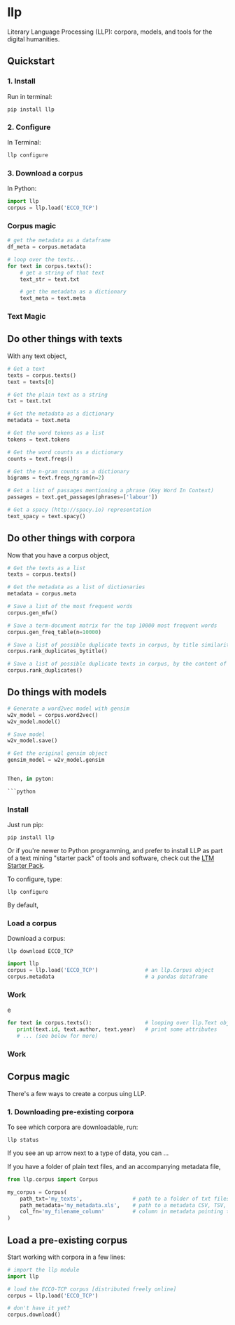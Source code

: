 # llp

Literary Language Processing (LLP): corpora, models, and tools for the digital humanities.

## Quickstart

### 1. Install

Run in terminal:

```
pip install llp
```
  
### 2. Configure

In Terminal:

```bash
llp configure
```

### 3. Download a corpus


In Python:

```python
import llp
corpus = llp.load('ECCO_TCP')
```


### Corpus magic

```python
# get the metadata as a dataframe
df_meta = corpus.metadata

# loop over the texts...
for text in corpus.texts():
    # get a string of that text
    text_str = text.txt

    # get the metadata as a dictionary
    text_meta = text.meta

```

### Text Magic



## Do other things with texts

With any text object,

```python
# Get a text
texts = corpus.texts()
text = texts[0]

# Get the plain text as a string
txt = text.txt

# Get the metadata as a dictionary
metadata = text.meta

# Get the word tokens as a list
tokens = text.tokens

# Get the word counts as a dictionary
counts = text.freqs()

# Get the n-gram counts as a dictionary
bigrams = text.freqs_ngram(n=2)

# Get a list of passages mentioning a phrase (Key Word In Context)
passages = text.get_passages(phrases=['labour'])

# Get a spacy (http://spacy.io) representation
text_spacy = text.spacy()
```




## Do other things with corpora

Now that you have a corpus object,

```python
# Get the texts as a list
texts = corpus.texts()

# Get the metadata as a list of dictionaries
metadata = corpus.meta

# Save a list of the most frequent words
corpus.gen_mfw()

# Save a term-document matrix for the top 10000 most frequent words
corpus.gen_freq_table(n=10000)

# Save a list of possible duplicate texts in corpus, by title similarity
corpus.rank_duplicates_bytitle()

# Save a list of possible duplicate texts in corpus, by the content of the text (MinHash)
corpus.rank_duplicates()
```





## Do things with models

```python
# Generate a word2vec model with gensim
w2v_model = corpus.word2vec()
w2v_model.model()

# Save model
w2v_model.save()

# Get the original gensim object
gensim_model = w2v_model.gensim


Then, in pyton:

```python

```


### Install

Just run pip:

```
pip install llp
```

Or if you're newer to Python programming, and prefer to install LLP as part of a text mining "starter pack" of tools and software, check out the [LTM Starter Pack](ltm-starterpack).

To configure, type:

```
llp configure
```

By default, 

### Load a corpus

Download a corpus:

```
llp download ECCO_TCP
```



```python
import llp
corpus = llp.load('ECCO_TCP')               # an llp.Corpus object
corpus.metadata                             # a pandas dataframe
```


### Work

e

```python
for text in corpus.texts():                 # looping over llp.Text objects
   print(text.id, text.author, text.year)   # print some attributes
   # ... (see below for more)
```

### Work




## Corpus magic

There's a few ways to create a corpus uing LLP.

### 1. Downloading pre-existing corpora

To see which corpora are downloadable, run:

```
llp status
```

If you see an up arrow next to a type of data, you can ...



If you have a folder of plain text files, and an accompanying metadata file,

```python
from llp.corpus import Corpus

my_corpus = Corpus(
	path_txt='my_texts',                # path to a folder of txt files
	path_metadata='my_metadata.xls',    # path to a metadata CSV, TSV, XLS, XLSX file
	col_fn='my_filename_column'         # column in metadata pointing to txt file (relative to `path_txt`)
)
```


## Load a pre-existing corpus

Start working with corpora in a few lines:

```python
# import the llp module
import llp

# load the ECCO-TCP corpus [distributed freely online]
corpus = llp.load('ECCO_TCP')

# don't have it yet?
corpus.download()
```


```
